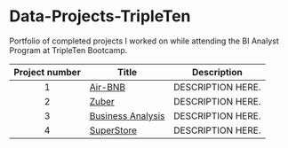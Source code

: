 # Data-Projects-TripleTen
Portfolio of completed projects I worked on while attending the BI Analyst Program at TripleTen Bootcamp.

| Project number | Title | Description |
| :-----------: | ----------- |----------- |
| 1 | [Air-BNB](https://github.com/Kin175/Data-Projects-TripleTen/tree/main/Air-BNB) | DESCRIPTION HERE. |
| 2 | [Zuber](https://github.com/Kin175/Data-Projects-TripleTen/tree/main/Zuber) | DESCRIPTION HERE. |
| 3 | [Business Analysis](https://github.com/Kin175/Data-Projects-TripleTen/tree/main/Business%20Analytics) | DESCRIPTION HERE. |
| 4 | [SuperStore](https://github.com/Kin175/Data-Projects-TripleTen/tree/main/SuperStore) | DESCRIPTION HERE. ||


